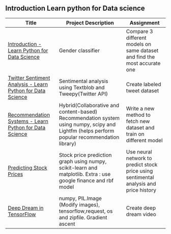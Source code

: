 ## Introduction Learn python for Data science
 
Title                                        | Project Description  | Assignment 
--- | --- | ---
[Introduction - Learn Python for Data Science][1] | Gender classifier | Compare 3 different models on same dataset and find the most accurate one
[Twitter Sentiment Analysis - Learn Python for Data Science][2] | Sentimental analysis using Textblob and Tweepy(Twitter API) | Create labeled tweet dataset
[Recommendation Systems - Learn Python for Data Science][3] | Hybrid(Collaborative and content-based) Recommendation system using numpy, scipy and Lightfm (helps perform popular recommendation library) | Write a new method to fetch new dataset and train on different model
[Predicting Stock Prices][4] | Stock price prediction graph using numpy, scikit-learn and matplotlib. Extra : use google finance and rbf model | Use neural network to predict stock price using sentimental analysis and price history
[Deep Dream in TensorFlow][5] | numpy, PIL.Image (Modify images), tensorflow,request, os and zipfile. Gradient ascent  | Create deep dream video

[1]:https://www.youtube.com/watch?v=T5pRlIbr6gg&list=PL2-dafEMk2A6QKz1mrk1uIGfHkC1zZ6UU
[2]:https://www.youtube.com/watch?v=o_OZdbCzHUA&index=2&list=PL2-dafEMk2A6QKz1mrk1uIGfHkC1zZ6UU
[3]:https://www.youtube.com/watch?v=9gBC9R-msAk&index=3&list=PL2-dafEMk2A6QKz1mrk1uIGfHkC1zZ6UU
[4]:https://www.youtube.com/watch?v=SSu00IRRraY&list=PL2-dafEMk2A6QKz1mrk1uIGfHkC1zZ6UU&index=4
[5]:https://www.youtube.com/watch?v=MrBzgvUNr4w&index=5&list=PL2-dafEMk2A6QKz1mrk1uIGfHkC1zZ6UU
